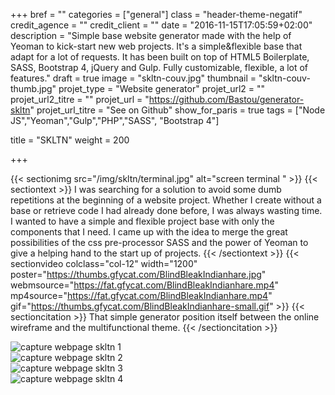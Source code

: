 +++
bref = ""
categories = ["general"]
class = "header-theme-negatif"
credit_agence = ""
credit_client = ""
date = "2016-11-15T17:05:59+02:00"
description = "Simple base website generator made with the help of Yeoman to kick-start new web projects. It's a simple&flexible base that adapt for a lot of requests. It has been built on top of HTML5 Boilerplate, SASS, Bootstrap 4, jQuery and Gulp. Fully customizable, flexible, a lot of features."
draft = true
image = "skltn-couv.jpg"
thumbnail = "skltn-couv-thumb.jpg"
projet_type = "Website generator"
projet_url2 = ""
projet_url2_titre = ""
projet_url = "https://github.com/Bastou/generator-skltn"
projet_url_titre = "See on Github"
show_for_paris = true
tags = ["Node JS","Yeoman","Gulp","PHP","SASS", "Bootstrap 4"]

title = "SKLTN"
weight = 200

+++

{{< sectionimg src="/img/skltn/terminal.jpg" alt="screen terminal " >}}
{{< sectiontext >}}
    I was searching for a solution to avoid some dumb repetitions at the beginning of a website project. Whether I create without a base or retrieve code I had already done before, I was always wasting time. I wanted to have a simple and flexible project base with only the components that I need. I came up with the idea to merge the great possibilities of the css pre-processor SASS and the power of Yeoman to give a helping hand to the start up of projects.
{{< /sectiontext >}}
{{< sectionvideo colclass="col-12" width="1200" poster="https://thumbs.gfycat.com/BlindBleakIndianhare.jpg" webmsource="https://fat.gfycat.com/BlindBleakIndianhare.mp4" mp4source="https://fat.gfycat.com/BlindBleakIndianhare.mp4" gif="https://thumbs.gfycat.com/BlindBleakIndianhare-small.gif" >}}
{{< sectioncitation >}}
That simple generator position itself between the online wireframe and the multifunctional theme.
{{< /sectioncitation >}}
<section class="section container">
    <div class="row">
        <div class="col-sm-6">
            <img src="/img/skltn/capture-skltn.33.04.jpg" alt="capture webpage skltn 1" class="img-fluid img-2x" />
        </div><!-- /.col-6 -->
        <div class="col-sm-6">
            <img src="/img/skltn/capture-skltn.33.58.jpg" alt="capture webpage skltn 2" class="img-fluid img-2x" />
        </div><!-- /.col-6 -->
        <div class="col-sm-6">
            <img src="/img/skltn/capture-skltn.36.58.jpg" alt="capture webpage skltn 3" class="img-fluid img-2x" />
        </div><!-- /.col-6 -->
        <div class="col-sm-6">
            <img src="/img/skltn/capture-skltn.39.27.jpg" alt="capture webpage skltn 4" class="img-fluid img-2x" />
        </div><!-- /.col-6 -->
    </div><!-- /.row -->
</section>